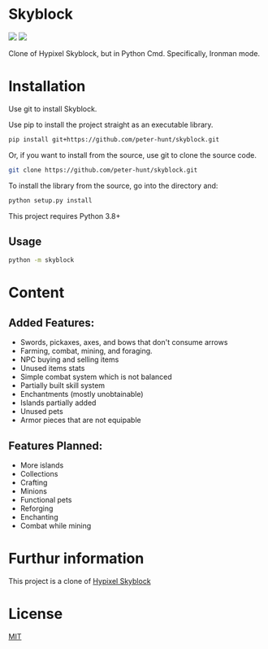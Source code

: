 # Skyblock
![](https://img.shields.io/github/repo-size/peter-hunt/skyblock)
![](https://img.shields.io/github/license/peter-hunt/skyblock)


Clone of Hypixel Skyblock, but in Python Cmd.
Specifically, Ironman mode.

# Installation
Use git to install Skyblock.

Use pip to install the project straight as an executable library.

```bash
pip install git+https://github.com/peter-hunt/skyblock.git
```

Or, if you want to install from the source, use git to clone the source code.

```bash
git clone https://github.com/peter-hunt/skyblock.git
```

To install the library from the source, go into the directory and:

```bash
python setup.py install
```

This project requires Python 3.8+

## Usage
```bash
python -m skyblock
```

# Content
## Added Features:
* Swords, pickaxes, axes, and bows that don't consume arrows
* Farming, combat, mining, and foraging.
* NPC buying and selling items
* Unused items stats
* Simple combat system which is not balanced
* Partially built skill system
* Enchantments (mostly unobtainable)
* Islands partially added
* Unused pets
* Armor pieces that are not equipable

## Features Planned:
* More islands
* Collections
* Crafting
* Minions
* Functional pets
* Reforging
* Enchanting
* Combat while mining

# Furthur information
This project is a clone of [Hypixel Skyblock](https://hypixel-skyblock.fandom.com/wiki/Hypixel_SkyBlock_Wiki)

# License
[MIT](LICENSE.txt)
